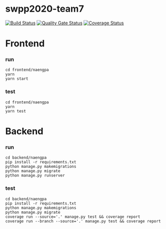 # swpp2020-team7
  [![Build Status](https://travis-ci.org/swsnu/swpp2020-team7.svg?branch=master)](https://travis-ci.org/swsnu/swpp2020-team7) [![Quality Gate Status](https://sonarcloud.io/api/project_badges/measure?project=swsnu_swpp2020-team7&metric=alert_status)](https://sonarcloud.io/dashboard?id=swsnu_swpp2020-team7) [![Coverage Status](https://coveralls.io/repos/github/swsnu/swpp2020-team7/badge.svg?branch=master)](https://coveralls.io/github/swsnu/swpp2020-team7?branch=master)

# Frontend  
### run  
```
cd frontend/naengpa
yarn
yarn start
```

### test
```
cd frontend/naengpa
yarn
yarn test
```

# Backend
### run
```
cd backend/naengpa 
pip install -r requirements.txt 
python manage.py makemigrations
python manage.py migrate
python manage.py runserver 
```

### test 
```
cd backend/naengpa 
pip install -r requirements.txt 
python manage.py makemigrations 
python manage.py migrate
coverage run --source='.' manage.py test && coverage report
coverage run --branch --source='.' manage.py test && coverage report
```
